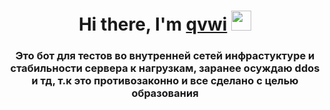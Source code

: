 <h1 align="center">Hi there, I'm <a href="" target="_blank">qvwi</a> 
<img src="https://github.com/blackcater/blackcater/raw/main/images/Hi.gif" height="32"/></h1>
<h3 align="center">Это бот для тестов во внутренней сетей инфрастуктуре и стабильности сервера к нагрузкам, заранее осуждаю ddos и тд, т.к это противозаконно и все сделано с целью образования</h3>
